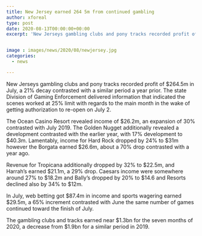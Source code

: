 ```yaml
---
title: New Jersey earned 264 5m from continued gambling
author: xforeal 
type: post
date: 2020-08-13T00:00:00+00:00
excerpt: 'New Jerseys gambling clubs and pony tracks recorded profit of $264 '


image : images/news/2020/08/newjersey.jpg
categories:
  - news

---
```

New Jerseys gambling clubs and pony tracks recorded profit of $264.5m in July, a 21&percnt; decay contrasted with a similar period a year prior. The state Division of Gaming Enforcement delivered information that indicated the scenes worked at 25&percnt; limit with regards to the main month in the wake of getting authorization to re-open on July 2. 

The Ocean Casino Resort revealed income of $26.2m, an expansion of 30&percnt; contrasted with July 2019. The Golden Nugget additionally revealed a development contrasted with the earlier year, with 17&percnt; development to $40.3m. Lamentably, income for Hard Rock dropped by 24&percnt; to $31m however the Borgata earned $26.6m, about a 70&percnt; drop contrasted with a year ago. 

Revenue for Tropicana additionally dropped by 32&percnt; to $22.5m, and Harrah&#8217;s earned $21.1m, a 29&percnt; drop. Caesars income were somewhere around 27&percnt; to $18.2m and Bally&#8217;s dropped by 20&percnt; to $14.6 and Resorts declined also by 34&percnt; to $12m. 

In July, web betting got $87.4m in income and sports wagering earned $29.5m, a 65&percnt; increment contrasted with June the same number of games continued toward the finish of July. 

The gambling clubs and tracks earned near $1.3bn for the seven months of 2020, a decrease from $1.9bn for a similar period in 2019.